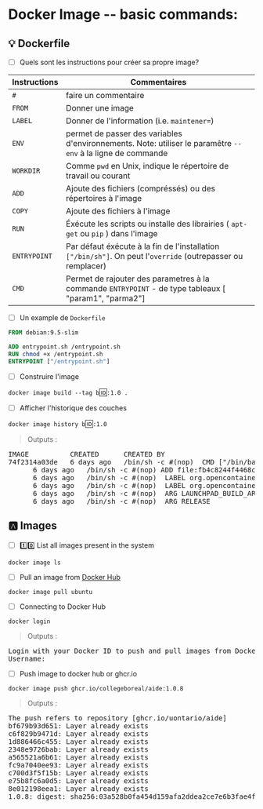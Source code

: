 # Docker Image -- basic commands:


## :bulb: Dockerfile

- [ ] Quels sont les instructions pour créer sa propre image?

| Instructions |  Commentaires                                                                                                |
|--------------|--------------------------------------------------------------------------------------------------------------|
| `#`          | faire un commentaire                                                                                         |
| `FROM`       | Donner une image                                                                                             |
| `LABEL`      | Donner de l'information (i.e. `maintener=`)                                                                  |
| `ENV`        | permet de passer des variables d'environnements. Note: utiliser le paramêtre `--env` à la ligne de commande  |
| `WORKDIR`    | Comme `pwd` en Unix, indique le répertoire de travail ou courant                                             |
| `ADD`        | Ajoute des fichiers (compréssés) ou des répertoires à l'image                                                |
| `COPY`       | Ajoute des fichiers à l'image                                                                                |
| `RUN`        | Éxécute les scripts ou installe des librairies ( `apt-get` ou `pip` ) dans l'image                           |
| `ENTRYPOINT` | Par défaut éxécute à la fin de l'installation `["/bin/sh"]`. On peut l'`override` (outrepasser ou remplacer) |
| `CMD`        | Permet de rajouter des parametres à la commande `ENTRYPOINT` - de type tableaux [ "param1", "parma2"]        |

- [ ] Un example de `Dockerfile`

```Dockerfile
FROM debian:9.5-slim

ADD entrypoint.sh /entrypoint.sh
RUN chmod +x /entrypoint.sh
ENTRYPOINT ["/entrypoint.sh"]
```

- [ ] Construire l'image

`docker image build --tag b`🆔`:1.0 .`

- [ ] Afficher l'historique des couches

`docker image history b`🆔`:1.0`
> Outputs :
<pre>
IMAGE          CREATED      CREATED BY                                      SIZE      COMMENT
74f2314a03de   6 days ago   /bin/sh -c #(nop)  CMD ["/bin/bash"]            0B        
<missing>      6 days ago   /bin/sh -c #(nop) ADD file:fb4c8244f4468cdd3…   77.8MB    
<missing>      6 days ago   /bin/sh -c #(nop)  LABEL org.opencontainers.…   0B        
<missing>      6 days ago   /bin/sh -c #(nop)  LABEL org.opencontainers.…   0B        
<missing>      6 days ago   /bin/sh -c #(nop)  ARG LAUNCHPAD_BUILD_ARCH     0B        
<missing>      6 days ago   /bin/sh -c #(nop)  ARG RELEASE                  0B        
</pre>

## :a: Images

- [ ] :one::zero: List all images present in the system

```
docker image ls
```

- [ ] Pull an image from [Docker Hub](https://hub.docker.com/_/ubuntu/)

```
docker image pull ubuntu
```

- [ ] Connecting to Docker Hub

```
docker login
```
> Outputs :
<pre>
Login with your Docker ID to push and pull images from Docker Hub. If you don't have a Docker ID, head over to https://hub.docker.com to create one.
Username: 
</pre>

- [ ] Push image to docker hub or ghcr.io 

```
docker image push ghcr.io/collegeboreal/aide:1.0.8   
```
> Outputs :
<pre>
The push refers to repository [ghcr.io/uontario/aide]
bf679b93d651: Layer already exists 
c6f829b9471d: Layer already exists 
1d886466c455: Layer already exists 
2348e9726bab: Layer already exists 
a565521a6b61: Layer already exists 
fc9a7040ee93: Layer already exists 
c700d3f5f15b: Layer already exists 
e75b8fc6a0d5: Layer already exists 
8e012198eea1: Layer already exists 
1.0.8: digest: sha256:03a528b0fa454d159afa2ddea2ce7e6b3fae4f8af61cbda6c29ada350d2aa7e5 size: 2200
</pre>

